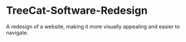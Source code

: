 # TreeCat-Software-Redesign
A redesign of a website, making it more visually appealing and easier to navigate.
